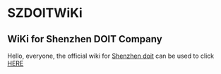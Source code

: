# SZDOITWiKi

## WiKi for Shenzhen DOIT Company
Hello, everyone, the official wiki for [Shenzhen doit](http://doit.am/) can be used to click [HERE](https://github.com/SmartArduino/SZDOITWiKi/wiki)
